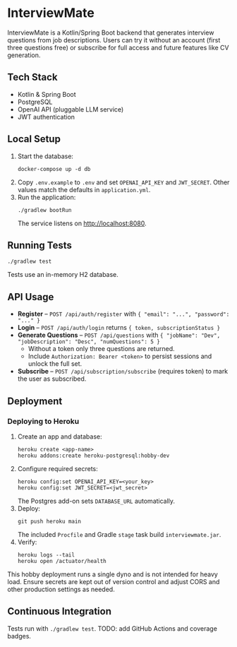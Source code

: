 # InterviewMate

InterviewMate is a Kotlin/Spring Boot backend that generates interview questions from job
descriptions. Users can try it without an account (first three questions free) or subscribe for
full access and future features like CV generation.

## Tech Stack
- Kotlin & Spring Boot
- PostgreSQL
- OpenAI API (pluggable LLM service)
- JWT authentication

## Local Setup
1. Start the database:
   ```
   docker-compose up -d db
   ```
2. Copy `.env.example` to `.env` and set `OPENAI_API_KEY` and `JWT_SECRET`.
   Other values match the defaults in `application.yml`.
3. Run the application:
   ```
   ./gradlew bootRun
   ```
   The service listens on <http://localhost:8080>.

## Running Tests
```
./gradlew test
```
Tests use an in-memory H2 database.

## API Usage
- **Register** – `POST /api/auth/register` with `{ "email": "...", "password": "..." }`
- **Login** – `POST /api/auth/login` returns `{ token, subscriptionStatus }`
- **Generate Questions** – `POST /api/questions` with `{ "jobName": "Dev", "jobDescription": "Desc", "numQuestions": 5 }`
  - Without a token only three questions are returned.
  - Include `Authorization: Bearer <token>` to persist sessions and unlock the full set.
- **Subscribe** – `POST /api/subscription/subscribe` (requires token) to mark the user as subscribed.

## Deployment
### Deploying to Heroku
1. Create an app and database:
   ```
   heroku create <app-name>
   heroku addons:create heroku-postgresql:hobby-dev
   ```
2. Configure required secrets:
   ```
   heroku config:set OPENAI_API_KEY=<your_key>
   heroku config:set JWT_SECRET=<jwt_secret>
   ```
   The Postgres add-on sets `DATABASE_URL` automatically.
3. Deploy:
   ```
   git push heroku main
   ```
   The included `Procfile` and Gradle `stage` task build `interviewmate.jar`.
4. Verify:
   ```
   heroku logs --tail
   heroku open /actuator/health
   ```
This hobby deployment runs a single dyno and is not intended for heavy load. Ensure secrets are kept
out of version control and adjust CORS and other production settings as needed.

## Continuous Integration
Tests run with `./gradlew test`. TODO: add GitHub Actions and coverage badges.

